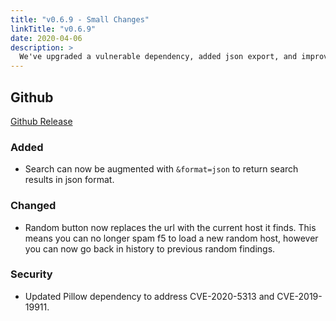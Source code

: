 ```yaml
---
title: "v0.6.9 - Small Changes"
linkTitle: "v0.6.9"
date: 2020-04-06
description: >
  We've upgraded a vulnerable dependency, added json export, and improved the random button
---
```


## Github

[Github Release](https://github.com/natlas/natlas/releases/tag/v0.6.9)

### Added

- Search can now be augmented with `&format=json` to return search results in json format.

### Changed

- Random button now replaces the url with the current host it finds. This means you can no longer spam f5 to load a new random host, however you can now go back in history to previous random findings.

### Security

- Updated Pillow dependency to address CVE-2020-5313 and CVE-2019-19911.
